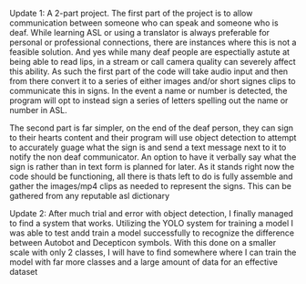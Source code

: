 Update 1:
A 2-part project. The first part of the project is to allow communication between someone who can speak and someone who is deaf. While learning ASL or using a 
translator is always preferable for personal or professional connections, there are instances where this is not a feasible solution. And yes while many deaf people are espectially
astute at being able to read lips, in a stream or call camera quality can severely affect this ability. As such the first part of the code will take audio input and then from there
convert it to a series of either images and/or short signes clips to communicate this in signs. In the event a name or number is detected, the program will opt to instead sign a 
series of letters spelling out the name or number in ASL.

The second part is far simpler, on the end of the deaf person, they can sign to their hearts content and their program will use object detection to attempt to accurately guage what
the sign is and send a text message next to it to notify the non deaf communicator. An option to have it verbally say what the sign is rather than in text form is planned for later.
As it stands right now the code should be functioning, all there is thats left to do is fully assemble and gather the images/mp4 clips as needed to represent the signs. This can be
gathered from any reputable asl dictionary

Update 2:
After much trial and error with object detection, I finally managed to find a system that works. Utilizing the YOLO system for training a model I was able to test andd train a model successfully to recognize the difference between Autobot and Decepticon symbols. With this done on a smaller scale with only 2 classes, I will have to find somewhere where I can train the model with far more classes and a large amount of data for an effective dataset

